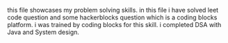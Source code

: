 this file showcases my problem solving skills. in this file i have solved leet code question and some hackerblocks question which is a coding blocks platform. 
i was trained by coding blocks for this skill. i completed DSA with Java and System design.
